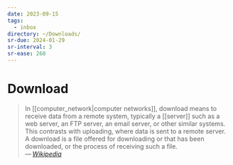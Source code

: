 ```yaml
---
date: 2023-09-15
tags:
  - inbox
directory: ~/Downloads/
sr-due: 2024-01-29
sr-interval: 3
sr-ease: 268
---
```

# Download

> In [[computer_network|computer networks]], download means to receive data from
> a remote system, typically a [[server]] such as a web server, an FTP server,
> an email server, or other similar systems. This contrasts with uploading,
> where data is sent to a remote server. A download is a file offered for
> downloading or that has been downloaded, or the process of receiving such a
> file.\
> — <cite>[Wikipedia](https://en.wikipedia.org/wiki/Download)</cite>
